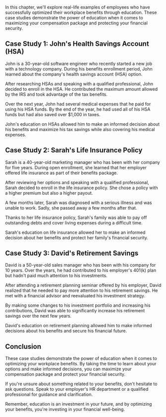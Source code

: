 
In this chapter, we'll explore real-life examples of employees who have successfully optimized their workplace benefits through education. These case studies demonstrate the power of education when it comes to maximizing your compensation package and protecting your financial security.

Case Study 1: John's Health Savings Account (HSA)
-------------------------------------------------

John is a 30-year-old software engineer who recently started a new job with a technology company. During his benefits enrollment period, John learned about the company's health savings account (HSA) option.

After researching HSAs and speaking with a qualified professional, John decided to enroll in the HSA. He contributed the maximum amount allowed by the IRS and took advantage of the tax benefits.

Over the next year, John had several medical expenses that he paid for using his HSA funds. By the end of the year, he had used all of his HSA funds but had also saved over $1,000 in taxes.

John's education on HSAs allowed him to make an informed decision about his benefits and maximize his tax savings while also covering his medical expenses.

Case Study 2: Sarah's Life Insurance Policy
-------------------------------------------

Sarah is a 40-year-old marketing manager who has been with her company for five years. During open enrollment, she learned that her employer offered life insurance as part of their benefits package.

After reviewing her options and speaking with a qualified professional, Sarah decided to enroll in the life insurance policy. She chose a policy with a higher premium but also a higher payout.

A few months later, Sarah was diagnosed with a serious illness and was unable to work. Sadly, she passed away a few months after that.

Thanks to her life insurance policy, Sarah's family was able to pay off outstanding debts and cover living expenses during a difficult time.

Sarah's education on life insurance allowed her to make an informed decision about her benefits and protect her family's financial security.

Case Study 3: David's Retirement Savings
----------------------------------------

David is a 50-year-old sales manager who has been with his company for 10 years. Over the years, he had contributed to his employer's 401(k) plan but hadn't paid much attention to his investments.

After attending a retirement planning seminar offered by his employer, David realized that he needed to pay more attention to his retirement savings. He met with a financial advisor and reevaluated his investment strategy.

By making some changes to his investment portfolio and increasing his contributions, David was able to significantly increase his retirement savings over the next few years.

David's education on retirement planning allowed him to make informed decisions about his benefits and secure his financial future.

Conclusion
----------

These case studies demonstrate the power of education when it comes to optimizing your workplace benefits. By taking the time to learn about your options and make informed decisions, you can maximize your compensation package and protect your financial security.

If you're unsure about something related to your benefits, don't hesitate to ask questions. Speak to your employer's HR department or a qualified professional for guidance and clarification.

Remember, education is an investment in your future, and by optimizing your benefits, you're investing in your financial well-being.
